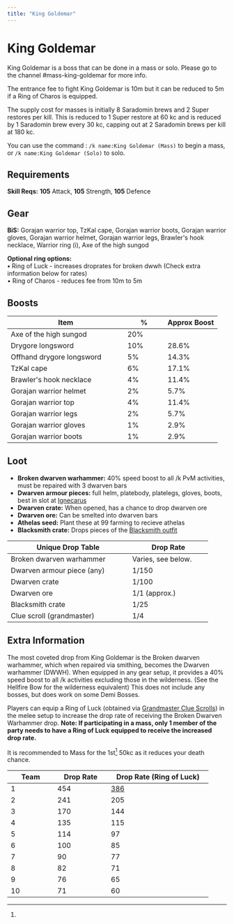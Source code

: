 ```yaml
---
title: "King Goldemar"
---
```


# King Goldemar

King Goldemar is a boss that can be done in a mass or solo. Please go to the channel #mass-king-goldemar for more info.

The entrance fee to fight King Goldemar is 10m but it can be reduced to 5m if a Ring of Charos is equipped.

The supply cost for masses is initially 8 Saradomin brews and 2 Super restores per kill. This is reduced to 1 Super restore at 60 kc and is reduced by 1 Saradomin brew every 30 kc, capping out at 2 Saradomin brews per kill at 180 kc.

You can use the command : `/k name:King Goldemar (Mass)` to begin a mass, or `/k name:King Goldemar (Solo)` to solo.

## Requirements

**Skill Reqs:** **105** Attack, **105** Strength, **105** Defence

## Gear

**BiS:** Gorajan warrior top, TzKal cape, Gorajan warrior boots, Gorajan warrior gloves, Gorajan warrior helmet, Gorajan warrior legs, Brawler's hook necklace, Warrior ring (i), Axe of the high sungod

**Optional ring options:** \
**•** Ring of Luck - increases droprates for broken dwwh (Check extra information below for rates)\
• Ring of Charos - reduces fee from 10m to 5m

<div>

<figure><figcaption></figcaption></figure>

<figure><figcaption></figcaption></figure>

</div>

## Boosts

<table data-header-hidden><thead><tr><th width="252">Item</th><th width="76.33333333333331">%</th><th data-hidden>Approx Boost</th></tr></thead><tbody><tr><td>Axe of the high sungod</td><td>20%</td><td></td></tr><tr><td>Drygore longsword</td><td>10%</td><td>28.6%</td></tr><tr><td>Offhand drygore longsword</td><td>5%</td><td>14.3%</td></tr><tr><td>TzKal cape</td><td>6%</td><td>17.1%</td></tr><tr><td>Brawler's hook necklace</td><td>4%</td><td>11.4%</td></tr><tr><td>Gorajan warrior helmet</td><td>2%</td><td>5.7%</td></tr><tr><td>Gorajan warrior top</td><td>4%</td><td>11.4%</td></tr><tr><td>Gorajan warrior legs</td><td>2%</td><td>5.7%</td></tr><tr><td>Gorajan warrior gloves</td><td>1%</td><td>2.9%</td></tr><tr><td>Gorajan warrior boots</td><td>1%</td><td>2.9%</td></tr></tbody></table>

## Loot

- **Broken dwarven warhammer:** 40% speed boost to all /k PvM activities, must be repaired with 3 dwarven bars
- **Dwarven armour pieces:** full helm, platebody, platelegs, gloves, boots, best in slot at [Ignecarus](ignecarus.md)
- **Dwarven crate:** When opened, has a chance to drop dwarven ore
- **Dwarven ore:** Can be smelted into dwarven bars
- **Athelas seed:** Plant these at 99 farming to recieve athelas
- **Blacksmith crate:** Drops pieces of the [Blacksmith outfit](/custom-items/equippables#blacksmith-equipment)

<table><thead><tr><th width="263">Unique Drop Table</th><th width="166">Drop Rate</th></tr></thead><tbody><tr><td>Broken dwarven warhammer</td><td>Varies, see below.</td></tr><tr><td>Dwarven armour piece (any)</td><td>1/150</td></tr><tr><td>Dwarven crate</td><td>1/100</td></tr><tr><td>Dwarven ore</td><td>1/1 (approx.)</td></tr><tr><td>Blacksmith crate</td><td>1/25</td></tr><tr><td>Clue scroll (grandmaster)</td><td>1/4</td></tr></tbody></table>

## Extra Information

The most coveted drop from King Goldemar is the Broken dwarven warhammer, which when repaired via smithing, becomes the Dwarven warhammer (DWWH). When equipped in any gear setup, it provides a 40% speed boost to all /k activities excluding those in the wilderness. (See the Hellfire Bow for the wilderness equivalent) This does not include any bosses, but does work on some Demi Bosses.

Players can equip a Ring of Luck (obtained via [Grandmaster Clue Scrolls](/custom-items/grandmaster-clues)) in the melee setup to increase the drop rate of receiving the Broken Dwarven Warhammer drop. **Note: If participating in a mass, only 1 member of the party needs to have a Ring of Luck equipped to receive the increased drop rate.**

It is recommended to Mass for the 1st[^1] 50kc as it reduces your death chance.

<table data-full-width="false"><thead><tr><th width="91">Team</th><th width="107">Drop Rate</th><th width="216">Drop Rate (Ring of Luck)</th></tr></thead><tbody><tr><td>1</td><td>454</td><td><a data-footnote-ref href="#user-content-fn-2">386</a></td></tr><tr><td>2</td><td>241</td><td>205</td></tr><tr><td>3</td><td>170</td><td>144</td></tr><tr><td>4</td><td>135</td><td>115</td></tr><tr><td>5</td><td>114</td><td>97</td></tr><tr><td>6</td><td>100</td><td>85</td></tr><tr><td>7</td><td>90</td><td>77</td></tr><tr><td>8</td><td>82</td><td>71</td></tr><tr><td>9</td><td>76</td><td>65</td></tr><tr><td>10</td><td>71</td><td>60</td></tr></tbody></table>

[^1]:

[^2]:
